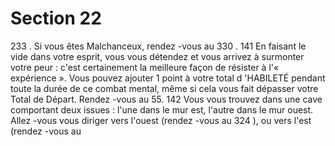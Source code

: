 # Section 22

233 . Si vous êtes Malchanceux, rendez -vous au 330 .
141
En faisant le vide dans votre esprit, vous vous détendez et vous
arrivez à surmonter votre peur : c'est certainement la meilleure
façon de résister à l'« expérience ». Vous pouvez ajouter 1 point à
votre total d 'HABILETÉ  pendant toute la durée de ce combat
mental, même si cela vous fait dépasser votre Total de Départ.
Rendez -vous au 55.
142
Vous vous trouvez dans une cave comportant deux issues : l'une
dans le mur est, l'autre dans le mur ouest. Allez -vous vous diriger
vers l'ouest (rendez -vous au 324 ), ou vers l'est (rendez -vous au